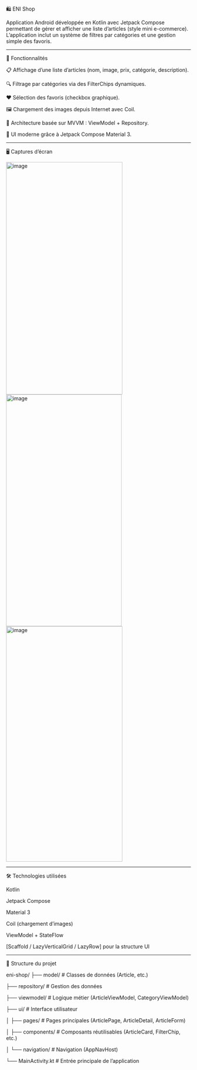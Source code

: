 🛍️ ENI Shop

Application Android développée en Kotlin avec Jetpack Compose permettant de gérer et afficher une liste d’articles (style mini e-commerce).
L’application inclut un système de filtres par catégories et une gestion simple des favoris.


---

🚀 Fonctionnalités

📋 Affichage d’une liste d’articles (nom, image, prix, catégorie, description).

🔍 Filtrage par catégories via des FilterChips dynamiques.

❤️ Sélection des favoris (checkbox graphique).

🖼️ Chargement des images depuis Internet avec Coil.

🧩 Architecture basée sur MVVM : ViewModel + Repository.

🎨 UI moderne grâce à Jetpack Compose Material 3.



---

🖥️ Captures d’écran

<img width="317" height="632" alt="image" src="https://github.com/user-attachments/assets/67477b8b-f153-4313-be21-028d4abd3e1a" />

<img width="315" height="630" alt="image" src="https://github.com/user-attachments/assets/68e73c06-d766-4a32-b085-7b0871860857" />


<img width="317" height="640" alt="image" src="https://github.com/user-attachments/assets/daf3c4a1-2f9f-40b2-b420-bd09eb6259b0" />




---

🛠️ Technologies utilisées

Kotlin

Jetpack Compose

Material 3

Coil (chargement d’images)

ViewModel + StateFlow

[Scaffold / LazyVerticalGrid / LazyRow] pour la structure UI



---

📂 Structure du projet

eni-shop/
 ├── model/ # Classes de données (Article, etc.)
 
 ├── repository/ # Gestion des données
 
 ├── viewmodel/ # Logique métier (ArticleViewModel, CategoryViewModel)
 
 ├── ui/ # Interface utilisateur
 
 │ ├── pages/ # Pages principales (ArticlePage, ArticleDetail, ArticleForm)
 
 │ ├── components/ # Composants réutilisables (ArticleCard, FilterChip, etc.)
 
 │ └── navigation/ # Navigation (AppNavHost)
 
 └── MainActivity.kt # Entrée principale de l’application
